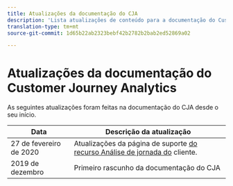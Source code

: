 ```yaml
---
title: Atualizações da documentação do CJA
description: 'Lista atualizações de conteúdo para a documentação do Customer Journey Analytics definida desde dezembro de 2019. '
translation-type: tm+mt
source-git-commit: 1d65b22ab2323bebf42b2782b2bab2ed52869a02

---
```



# Atualizações da documentação do Customer Journey Analytics

As seguintes atualizações foram feitas na documentação do CJA desde o seu início.

| Data | Descrição da atualização |
| --- | --- |
| 27 de fevereiro de 2020 | Atualizações da página de suporte [do recurso Análise de jornada do](/help/getting-started/cja-aa.md) cliente. |
| 2019 de dezembro | Primeiro rascunho da documentação do CJA |
